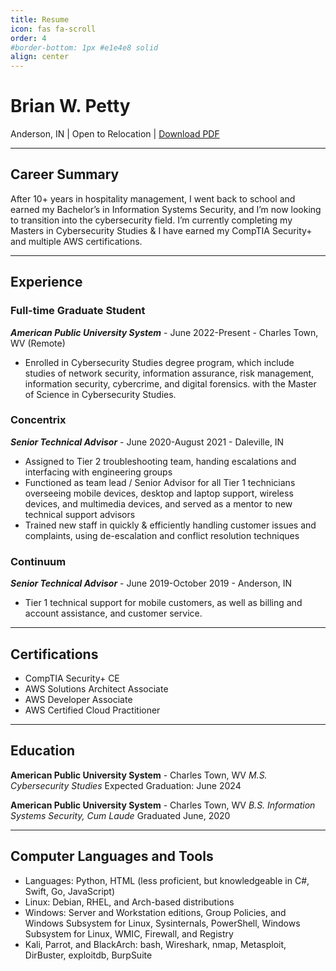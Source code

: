 ```yaml
---
title: Resume
icon: fas fa-scroll
order: 4
#border-bottom: 1px #e1e4e8 solid
align: center
---
```

# Brian W. Petty
Anderson, IN | Open to Relocation | [Download PDF](/assets/brianpetty-resume.pdf)

****

## Career Summary
After 10+ years in hospitality management, I went back to school and earned my Bachelor’s in Information Systems Security, and I’m now looking to transition into the cybersecurity field.  I’m currently completing my Masters in Cybersecurity Studies & I have earned my CompTIA Security+ and multiple AWS certifications.  

----

## Experience
### Full-time Graduate Student
_**American Public University System**_ - June 2022-Present - Charles Town, WV (Remote)
- Enrolled in Cybersecurity Studies degree program, which include studies of network security, information assurance, risk management, information security, cybercrime, and digital forensics. with the Master of Science in Cybersecurity Studies.

### Concentrix
_**Senior Technical Advisor**_ - June 2020-August 2021 - Daleville, IN
- Assigned to Tier 2 troubleshooting team, handing escalations and interfacing with engineering groups
- Functioned as team lead / Senior Advisor for all Tier 1 technicians overseeing mobile devices, desktop and laptop support, wireless devices, and multimedia devices, and served as a mentor to new technical support advisors
- Trained new staff in quickly & efficiently handling customer issues and complaints, using de-escalation and conflict resolution techniques

### Continuum
_**Senior Technical Advisor**_ - June 2019-October 2019 - Anderson, IN
- Tier 1 technical support for mobile customers, as well as billing and account assistance, and customer service. 

----

## Certifications
- CompTIA Security+ CE
- AWS Solutions Architect Associate
- AWS Developer Associate
- AWS Certified Cloud Practitioner

----

## Education
**American Public University System** - Charles Town, WV
_M.S. Cybersecurity Studies_
Expected Graduation: June 2024

**American Public University System** - Charles Town, WV
_B.S. Information Systems Security, Cum Laude_
Graduated June, 2020

----

## Computer Languages and Tools
- Languages: Python, HTML (less proficient, but knowledgeable in C#, Swift, Go, JavaScript)
- Linux: Debian, RHEL, and Arch-based distributions
- Windows: Server and Workstation editions, Group Policies, and Windows Subsystem for Linux, Sysinternals, PowerShell, Windows Subsystem for Linux, WMIC, Firewall, and Registry
- Kali, Parrot, and BlackArch: bash, Wireshark, nmap, Metasploit, DirBuster, exploitdb, BurpSuite
